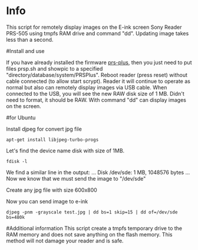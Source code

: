 # Info

This script for remotely display images on the E-ink screen Sony Reader PRS-505 using tmpfs RAM drive and command "dd". Updating image takes less than a second.

#Install and use

If you have already installed the firmware [prs-plus](https://code.google.com/archive/p/prs-plus/), then you just need to put files prsp.sh and showpic to a specified "directory/database/system/PRSPlus". Reboot reader (press reset) without cable connected (to allow start scrypt). Reader it will continue to operate as normal but also can remotely display images via USB cable. When connected to the USB, you will see the new RAW disk size of 1 MB. Didn't need to format, it should be RAW. With command "dd" can display images on the screen.

#for Ubuntu

Install djpeg for convert jpg file
```
apt-get install libjpeg-turbo-progs
```

Let's find the device name disk with size of 1MB.
```
fdisk -l
```
We find a similar line in the output:
...
Disk /dev/sde: 1 MB, 1048576 bytes
...
Now we know that we must send the image to "/dev/sde"


Create any jpg file with size  600x800
 
Now you can send image to e-ink
```
djpeg -pnm -grayscale test.jpg | dd bs=1 skip=15 | dd of=/dev/sde bs=480k
```

#Additional information
This script create a tmpfs temporary drive to the RAM memory and does not save anything on the flash memory. This method will not damage your reader and is safe.

